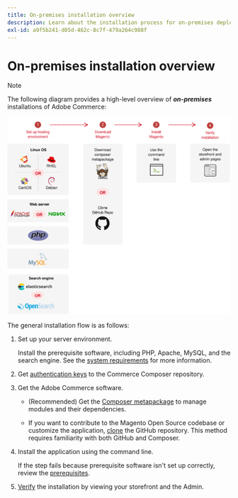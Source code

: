 ```yaml
---
title: On-premises installation overview
description: Learn about the installation process for on-premises deployments of Adobe Commerce.
exl-id: a9f5b241-d05d-462c-8c7f-479a264c988f
---
```

# On-premises installation overview

>[!NOTE]
>
>The following diagram provides a high-level overview of _**on-premises**_ installations of Adobe Commerce:

![How installation works](../assets/installation/install-diagram-24.svg)

The general installation flow is as follows:

1. Set up your server environment.

   Install the prerequisite software, including PHP, Apache, MySQL, and the search engine. See the [system requirements](system-requirements.md) for more information.

1. Get [authentication keys](prerequisites/authentication-keys.md) to the Commerce Composer repository.

1. Get the Adobe Commerce software.

   *  (Recommended) Get the [Composer metapackage](composer.md) to manage modules and their dependencies.

   *  If you want to contribute to the Magento Open Source codebase or customize the application, [clone](https://developer.adobe.com/commerce/contributor/guides/install/clone-repository/) the GitHub repository. This method requires familiarity with both GitHub and Composer.

1. Install the application using the command line.

   If the step fails because prerequisite software isn't set up correctly, review the [prerequisites](prerequisites/overview.md).

1. [Verify](next-steps/verify.md) the installation by viewing your storefront and the Admin.
